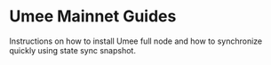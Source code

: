 # Umee Mainnet Guides
Instructions on how to install Umee full node and how to synchronize quickly using state sync snapshot.
